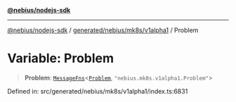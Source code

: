 [**@nebius/nodejs-sdk**](../../../../../README.md)

---

[@nebius/nodejs-sdk](../../../../../README.md) / [generated/nebius/mk8s/v1alpha1](../README.md) / Problem

# Variable: Problem

> **Problem**: [`MessageFns`](../../../../../runtime/protos/core/interfaces/MessageFns.md)\<[`Problem`](../interfaces/Problem.md), `"nebius.mk8s.v1alpha1.Problem"`\>

Defined in: src/generated/nebius/mk8s/v1alpha1/index.ts:6831
